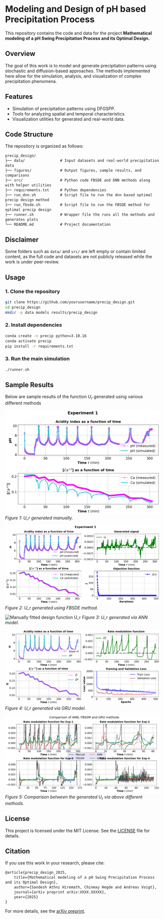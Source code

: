 # Modeling and Design of pH based Precipitation Process

This repository contains the code and data for the project **Mathematical modeling of a pH Swing Precipitation Process and its Optimal Design.** 

## Overview

The goal of this work is to model and generate precipitation patterns using stochastic and diffusion-based approaches. The methods implemented here allow for the simulation, analysis, and visualization of complex precipitation phenomena.

## Features

- Simulation of precipitation patterns using DFGSPP.
- Tools for analyzing spatial and temporal characteristics.
- Visualization utilities for generated and real-world data.

## Code Structure

The repository is organized as follows:

```
precip_design/
├── data/                # Input datasets and real-world precipitation data
├── figures/             # Output figures, sample results, and comparisons
├── src/                 # Python code FBSDE and DNN methods along with helper utilities
├── requirements.txt     # Python dependencies
├── run_dnn.sh           # Script file to run the dnn based optimal precip design method
├── run_fbsde.sh         # Script file to run the FBSDE method for optimal precip design
├── runner.sh            # Wrapper file the runs all the methods and generates plots
└── README.md            # Project documentation
```
## Disclaimer

Some folders such as `data/` and `src/` are left empty or contain limited content, as the full code and datasets are not publicly released while the work is under peer-review.
## Usage

### 1. Clone the repository

```bash
git clone https://github.com/yourusername/precip_design.git
cd precip_design
mkdir -p data models results/precip_design
```

### 2. Install dependencies

```bash
conda create -n precip python=3.10.16
conda activate precip
pip install -r requirements.txt
```

### 3. Run the main simulation
```bash
./runner.sh
```

## Sample Results

Below are sample results of the function $U_r$ generated using various different methods

![Manually fitted design function $U_r$](assets/man_exp1.png)
*Figure 1: U_r generated manually.*

![Manually fitted design function $U_r$](assets/fbsde_exp1.png)
*Figure 2: U_r generated using FBSDE method.*

![Manually fitted design function $U_r$](assets/ann_exp1.png)
*Figure 3: U_r generated via ANN model.*

![Manually fitted design function $U_r$](assets/gru_best_exp1.png)
*Figure 4: U_r generated via GRU model.*


![Comparison with Real Data](assets/ann_vs_gru_fbsde_smooth.png)
*Figure 5: Comparison between the generated $U_r$ via above different methods.*

## License

This project is licensed under the MIT License. See the [LICENSE](LICENSE) file for details.

## Citation

If you use this work in your research, please cite:

```
@article{precip_design_2025,
    title={Mathematical modeling of a pH Swing Precipitation Process and its Optimal Design},
    author={Sandesh Athni Hiremath, Chinmay Hegde and Andreas Voigt},
    journal={arXiv preprint arXiv:XXXX.XXXXX},
    year={2025}
}
```

For more details, see the [arXiv preprint](https://arxiv.org/abs/XXXX.XXXXX).
